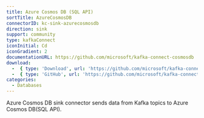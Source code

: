 ```yaml
---
title: Azure Cosmos DB (SQL API)
sortTitle: AzureCosmosDB
connectorID: kc-sink-azurecosmosdb
direction: sink
support: community
type: kafkaConnect
iconInitial: Cd
iconGradient: 2
documentationURL: https://github.com/microsoft/kafka-connect-cosmosdb
download:
  -  { type: 'Download', url: 'https://github.com/microsoft/kafka-connect-cosmosdb/releases' }
  -  { type: 'GitHub', url: 'https://github.com/microsoft/kafka-connect-cosmosdb' }
categories:
  - Databases
---
```

Azure Cosmos DB sink connector sends data from Kafka topics to Azure Cosmos DB(SQL API).

